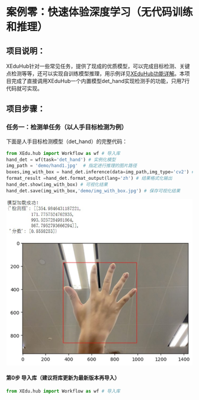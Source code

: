 # 案例零：快速体验深度学习（无代码训练和推理）

## 项目说明：

XEduHub针对一些常见任务，提供了现成的优质模型，可以完成目标检测、关键点检测等等，还可以实现自训练模型推理，用示例详见[XEduHub功能详解](https://xedu.readthedocs.io/zh-cn/master/xedu_hub/introduction.html#xeduhub)。本项目完成了直接调用XEduHub一个内置模型det_hand实现检测手的功能，只用7行代码就可实现。



## 项目步骤：

### 任务一：检测单任务（以人手目标检测为例）

下面是人手目标检测模型（det_hand）的完整代码：

```python
from XEdu.hub import Workflow as wf # 导入库
hand_det = wf(task='det_hand') # 实例化模型
img_path = 'demo/hand1.jpg'  # 指定进行推理的图片路径
boxes,img_with_box = hand_det.inference(data=img_path,img_type='cv2') # 进行推理
format_result =hand_det.format_output(lang='zh') # 结果格式化输出
hand_det.show(img_with_box) # 可视化结果
hand_det.save(img_with_box,'demo/img_with_box.jpg') # 保存可视化结果
```
![](../images/how_to_quick_start/hub1.jpg)

#### 第0步 导入库（建议将库更新为最新版本再导入）

```python
from XEdu.hub import Workflow as wf # 导入库
```

